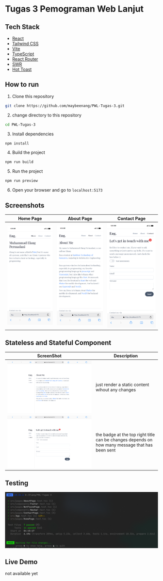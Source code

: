 # Tugas 3 Pemograman Web Lanjut

## Tech Stack

- [React](https://reactjs.org/)
- [Tailwind CSS](https://tailwindcss.com/)
- [Vite](https://vitejs.dev/)
- [TypeScript](https://www.typescriptlang.org/)
- [React Router](https://reactrouter.com/)
- [SWR](https://swr.vercel.app/)
- [Hot Toast](https://jossmac.github.io/react-hot-toast/)

## How to run

1. Clone this repository

```bash
git clone https://github.com/maybeenang/PWL-Tugas-3.git
```

2. change directory to this repository

```bash
cd PWL-Tugas-3
```

3. Install dependencies

```bash
npm install
```

4. Build the project

```bash
npm run build
```

5. Run the project

```bash
npm run preview
```

6. Open your browser and go to `localhost:5173`

## Screenshots

| Home Page                                 | About Page                                  | Contact Page                                    |
| ----------------------------------------- | ------------------------------------------- | ----------------------------------------------- |
| ![Home Page](./docs/screenshots/home.png) | ![About Page](./docs/screenshots/about.png) | ![Contact Page](./docs/screenshots/contact.png) |

## Stateless and Stateful Component

| ScreenShot                                     | Description                                                                                    |
| ---------------------------------------------- | ---------------------------------------------------------------------------------------------- |
| ![Stateless](./docs/screenshots/stateless.png) | just render a static content wihout any changes                                                |
| ![Stateful](./docs/screenshots/statefull.png)  | the badge at the top right title can be changes depends on how many message that has been sent |

## Testing

![Testing](./docs/screenshots/test.png)

## Live Demo

not available yet
